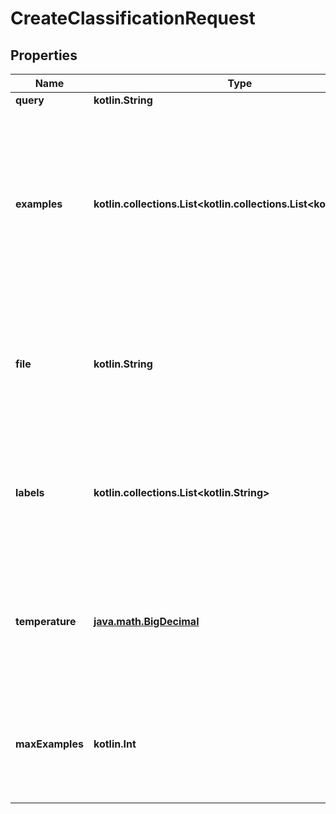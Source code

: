
# CreateClassificationRequest

## Properties
Name | Type | Description | Notes
------------ | ------------- | ------------- | -------------
**query** | **kotlin.String** | Query to be classified. | 
**examples** | **kotlin.collections.List&lt;kotlin.collections.List&lt;kotlin.String&gt;&gt;** | A list of examples with labels, in the following format:  &#x60;[[\&quot;The movie is so interesting.\&quot;, \&quot;Positive\&quot;], [\&quot;It is quite boring.\&quot;, \&quot;Negative\&quot;], ...]&#x60;  All the label strings will be normalized to be capitalized.  You should specify either &#x60;examples&#x60; or &#x60;file&#x60;, but not both.  |  [optional]
**file** | **kotlin.String** | The ID of the uploaded file that contains training examples. See [upload file](/docs/api-reference/files/upload) for how to upload a file of the desired format and purpose.  You should specify either &#x60;examples&#x60; or &#x60;file&#x60;, but not both.  |  [optional]
**labels** | **kotlin.collections.List&lt;kotlin.String&gt;** | The set of categories being classified. If not specified, candidate labels will be automatically collected from the examples you provide. All the label strings will be normalized to be capitalized. |  [optional]
**temperature** | [**java.math.BigDecimal**](java.math.BigDecimal.md) | What sampling temperature to use, between 0 and 2. Higher values like 0.8 will make the output more random, while lower values like 0.2 will make it more focused and deterministic. |  [optional]
**maxExamples** | **kotlin.Int** | The maximum number of examples to be ranked by [Search](/docs/api-reference/searches/create) when using &#x60;file&#x60;. Setting it to a higher value leads to improved accuracy but with increased latency and cost. |  [optional]



